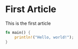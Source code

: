 # First Article

This is the first article

```rust
fn main() {
    println!("Hello, world!");
}
```